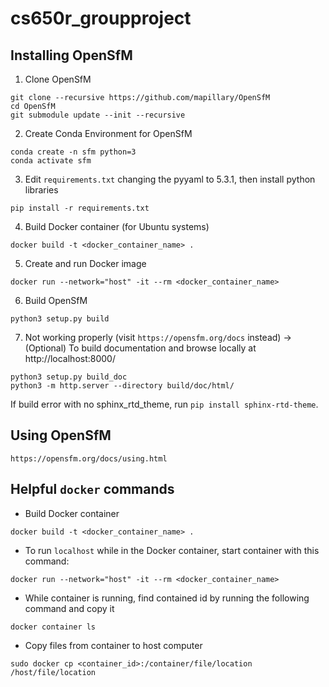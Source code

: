 # cs650r_groupproject


## Installing OpenSfM

1. Clone OpenSfM
~~~
git clone --recursive https://github.com/mapillary/OpenSfM
cd OpenSfM
git submodule update --init --recursive
~~~

2. Create Conda Environment for OpenSfM

~~~
conda create -n sfm python=3
conda activate sfm
~~~

3. Edit `requirements.txt` changing the pyyaml to 5.3.1, then install python libraries

~~~
pip install -r requirements.txt
~~~

4. Build Docker container (for Ubuntu systems)

~~~
docker build -t <docker_container_name> .
~~~

5. Create and run Docker image

~~~
docker run --network="host" -it --rm <docker_container_name>
~~~

6. Build OpenSfM

~~~
python3 setup.py build
~~~

7. Not working properly (visit `https://opensfm.org/docs` instead) -> (Optional) To build documentation and browse locally at http://localhost:8000/
~~~
python3 setup.py build_doc
python3 -m http.server --directory build/doc/html/
~~~
If build error with no sphinx_rtd_theme, run `pip install sphinx-rtd-theme`.

## Using OpenSfM
`https://opensfm.org/docs/using.html`


## Helpful `docker` commands

- Build Docker container
~~~
docker build -t <docker_container_name> .
~~~

- To run `localhost` while in the Docker container, start container with this command: 
~~~
docker run --network="host" -it --rm <docker_container_name>
~~~

- While container is running, find contained id by running the following command and copy it
~~~
docker container ls
~~~

- Copy files from container to host computer
~~~
sudo docker cp <container_id>:/container/file/location /host/file/location
~~~

<!-- - Setup Docker file syncing (doesn't allow me to run code with python errors)
~~~
docker run --network="host" -it -v /path/on/host:/path/in/container sfm
~~~ -->